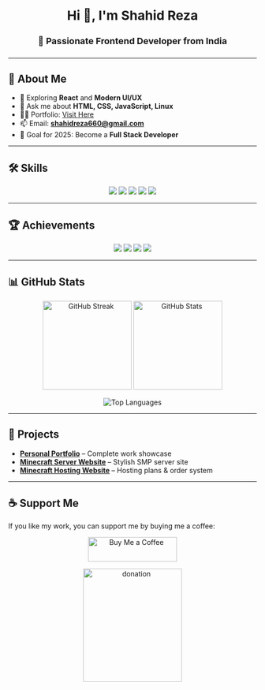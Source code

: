 <h2 align="center" style="font-size: 26px;">Hi 👋, I'm Shahid Reza</h2>
<h4 align="center" style="font-size: 18px;">🚀 Passionate Frontend Developer from India</h4>

---

## 🧠 About Me
- 🌱 Exploring **React** and **Modern UI/UX**  
- 💬 Ask me about **HTML, CSS, JavaScript, Linux**  
- 👨‍💻 Portfolio: [Visit Here](https://shahid-portfolioo.netlify.app/)  
- 📫 Email: **shahidreza660@gmail.com**  
- 🎯 Goal for 2025: Become a **Full Stack Developer**

---

## 🛠️ Skills  

<p align="center">
  <img src="https://img.shields.io/badge/HTML5-E34F26?style=for-the-badge&logo=html5&logoColor=white"/>
  <img src="https://img.shields.io/badge/CSS3-1572B6?style=for-the-badge&logo=css3&logoColor=white"/>
  <img src="https://img.shields.io/badge/JavaScript-F7E017?style=for-the-badge&logo=javascript&logoColor=black"/>
  <img src="https://img.shields.io/badge/Linux-FCC624?style=for-the-badge&logo=linux&logoColor=black"/>
  <img src="https://img.shields.io/badge/React-20232A?style=for-the-badge&logo=react&logoColor=61DAFB"/>
</p>

---

## 🏆 Achievements  

<p align="center">
  <img src="https://img.shields.io/badge/Mastered-HTML/CSS/JS-green?style=for-the-badge"/>
  <img src="https://img.shields.io/badge/Projects-10%2B-blue?style=for-the-badge"/>
  <img src="https://img.shields.io/badge/Open%20Source-Contributor-orange?style=for-the-badge"/>
  <img src="https://img.shields.io/badge/GitHub-Active%20Streak-purple?style=for-the-badge"/>
</p>

---

## 📊 GitHub Stats  

<p align="center">
  <img src="https://github-readme-streak-stats.herokuapp.com/?user=shahidreza5542&theme=react" alt="GitHub Streak" height="180"/>
  <img src="https://github-readme-stats.vercel.app/api?username=shahidreza5542&show_icons=true&theme=react&locale=en" alt="GitHub Stats" height="180"/>
</p>
<p align="center">
  <img src="https://github-readme-stats.vercel.app/api/top-langs?username=shahidreza5542&show_icons=true&locale=en&layout=compact&theme=react" alt="Top Languages" />
</p>

---

## 📂 Projects
- [**Personal Portfolio**](https://shahid-portfolioo.netlify.app/) – Complete work showcase  
- [**Minecraft Server Website**](https://legend-network.netlify.app/) – Stylish SMP server site  
- [**Minecraft Hosting Website**](https://unrivaled-kitten-654b6c.netlify.app/) – Hosting plans & order system  

---

## ☕ Support Me  
If you like my work, you can support me by buying me a coffee:

<p align="center">
  <a href="https://buymeacoffee.com/shahidreza" target="_blank">
    <img src="https://cdn.buymeacoffee.com/buttons/v2/default-yellow.png" alt="Buy Me a Coffee" style="height: 50px !important;width: 180px !important;" >
  </a>
</p>

<p align="center">
  <a href="https://buymeacoffee.com/shahidreza" target="_blank">
    <img src="https://i.ibb.co/w1KDvKD/IMG-20250818-031040.jpg" alt="donation" style="height: 230px !important;width: 200px !important;" >
  </a>
</p>

